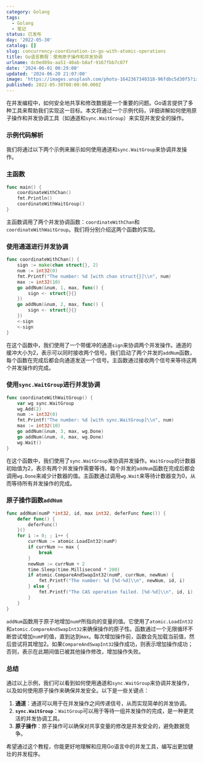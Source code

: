 ```yaml
---
category: Golang
tags:
  - Golang
  - 笔记
status: 已发布
day: '2022-05-30'
catalog: []
slug: concurrency-coordination-in-go-with-atomic-operations
title: Go语言教程：使用原子操作和并发协调
urlname: dc0ed89a-aa51-40ab-b8af-9167fbb7c07f
date: '2024-06-01 00:29:00'
updated: '2024-06-20 21:07:00'
image: 'https://images.unsplash.com/photo-1642367340318-96fdbc5d30f5?ixlib=rb-4.0.3&q=85&fm=jpg&crop=entropy&cs=srgb'
published: 2022-05-30T08:00:00.000Z
---
```


在并发编程中，如何安全地共享和修改数据是一个重要的问题。Go语言提供了多种工具来帮助我们实现这一目标。本文将通过一个示例代码，详细讲解如何使用原子操作和并发协调工具（如通道和`sync.WaitGroup`）来实现并发安全的操作。


### 示例代码解析


我们将通过以下两个示例来展示如何使用通道和`sync.WaitGroup`来协调并发操作。


### 主函数


```go
func main() {
	coordinateWithChan()
	fmt.Println()
	coordinateWithWaitGroup()
}

```


主函数调用了两个并发协调函数：`coordinateWithChan`和`coordinateWithWaitGroup`。我们将分别介绍这两个函数的实现。


### 使用通道进行并发协调


```go
func coordinateWithChan() {
	sign := make(chan struct{}, 2)
	num := int32(0)
	fmt.Printf("The number: %d [with chan struct{}]\\n", num)
	max := int32(10)
	go addNum(&num, 1, max, func() {
		sign <- struct{}{}
	})
	go addNum(&num, 2, max, func() {
		sign <- struct{}{}
	})
	<-sign
	<-sign
}

```


在这个函数中，我们使用了一个带缓冲的通道`sign`来协调两个并发操作。通道的缓冲大小为2，表示可以同时接收两个信号。我们启动了两个并发的`addNum`函数，每个函数在完成后都会向通道发送一个信号。主函数通过接收两个信号来等待这两个并发操作的完成。


### 使用`sync.WaitGroup`进行并发协调


```go
func coordinateWithWaitGroup() {
	var wg sync.WaitGroup
	wg.Add(2)
	num := int32(0)
	fmt.Printf("The number: %d [with sync.WaitGroup]\\n", num)
	max := int32(10)
	go addNum(&num, 3, max, wg.Done)
	go addNum(&num, 4, max, wg.Done)
	wg.Wait()
}

```


在这个函数中，我们使用了`sync.WaitGroup`来协调并发操作。`WaitGroup`的计数器初始值为2，表示有两个并发操作需要等待。每个并发的`addNum`函数在完成后都会调用`wg.Done`来减少计数器的值。主函数通过调用`wg.Wait`来等待计数器变为0，从而等待所有并发操作的完成。


### 原子操作函数`addNum`


```go
func addNum(numP *int32, id, max int32, deferFunc func()) {
	defer func() {
		deferFunc()
	}()
	for i := 0; ; i++ {
		currNum := atomic.LoadInt32(numP)
		if currNum >= max {
			break
		}
		newNum := currNum + 2
		time.Sleep(time.Millisecond * 200)
		if atomic.CompareAndSwapInt32(numP, currNum, newNum) {
			fmt.Printf("The number: %d [%d-%d]\\n", newNum, id, i)
		} else {
			fmt.Printf("The CAS operation failed. [%d-%d]\\n", id, i)
		}
	}
}

```


`addNum`函数用于原子地增加`numP`所指向的变量的值。它使用了`atomic.LoadInt32`和`atomic.CompareAndSwapInt32`来确保操作的原子性。函数通过一个无限循环不断尝试增加`numP`的值，直到达到`max`。每次增加操作前，函数会先加载当前值，然后尝试将其增加2。如果`CompareAndSwapInt32`操作成功，则表示增加操作成功；否则，表示在此期间值已被其他操作修改，增加操作失败。


### 总结


通过以上示例，我们可以看到如何使用通道和`sync.WaitGroup`来协调并发操作，以及如何使用原子操作来确保并发安全。以下是一些关键点：

1. **通道**：通道可以用于在并发操作之间传递信号，从而实现简单的并发协调。
2. **`sync.WaitGroup`**：`WaitGroup`可以用于等待一组并发操作的完成，是一种更灵活的并发协调工具。
3. **原子操作**：原子操作可以确保对共享变量的修改是并发安全的，避免数据竞争。

希望通过这个教程，你能更好地理解和应用Go语言中的并发工具，编写出更加健壮的并发程序。

